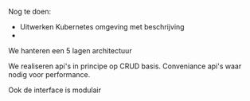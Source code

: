 Nog te doen:
- Uitwerken Kubernetes omgeving met beschrijving
- 

We hanteren een 5 lagen architectuur

We realiseren api's in principe op CRUD basis. Conveniance api's waar nodig voor performance.

Ook de interface is modulair 
